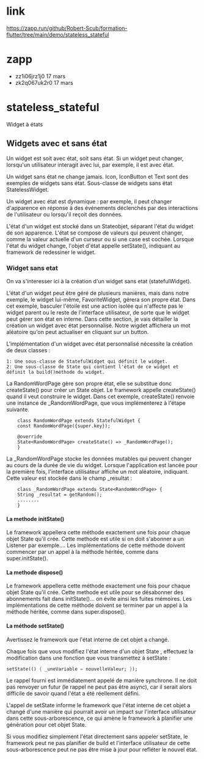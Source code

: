 # link

https://zapp.run/github/Robert-Scub/formation-flutter/tree/main/demo/stateless_stateful

# zapp

- zz1i06jrz1j0 17 mars
- zk2q067uk2r0 17 mars


# stateless_stateful

Widget à états

## Widgets avec et sans état
Un widget est soit avec état, soit sans état. Si un widget peut changer, lorsqu'un utilisateur interagit avec lui, 
par exemple, il est avec état.

Un widget sans état ne change jamais. Icon, IconButton et Text sont des exemples de widgets sans état. Sous-classe 
de widgets sans état StatelessWidget.

Un widget avec état est dynamique : par exemple, il peut changer d'apparence en réponse à des événements déclenchés 
par des interactions de l'utilisateur ou lorsqu'il reçoit des données.

L'état d'un widget est stocké dans un Stateobjet, séparant l'état du widget de son apparence. L'état se compose de 
valeurs qui peuvent changer, comme la valeur actuelle d'un curseur ou si une case est cochée. Lorsque l'état du widget
change, l'objet d'état appelle setState(), indiquant au framework de redessiner le widget.

### Widget sans etat
On va s'interesser ici à la création d'un widget sans etat (statefulWidget).

L'état d'un widget peut être géré de plusieurs manières, mais dans notre exemple, le widget lui-même, FavoriteWidget, 
gérera son propre état. Dans cet exemple, basculer l'étoile est une action isolée qui n'affecte pas le widget parent ou 
le reste de l'interface utilisateur, de sorte que le widget peut gérer son état en interne.
Dans cette section, je vais détailler la création un widget avec état personnalisé. Notre wigdet affichera un mot aléatoire
qu'on peut actualiser en cliquant sur un button.

L'implémentation d'un widget avec état personnalisé nécessite la création de deux classes :

    1: Une sous-classe de StatefulWidget qui définit le widget.
    2: Une sous-classe de State qui contient l'état de ce widget et définit la build()méthode du widget.

La RandomWordPage gère son propre état, elle se substitue donc createState() pour créer un State objet. Le framework 
appelle createState() quand il veut construire le widget. Dans cet exemple, createState() renvoie une instance de 
_RandomWordPage, que vous implémenterez à l'étape suivante.
```
    class RandomWordPage extends StatefulWidget {
    const RandomWordPage({super.key});

    @override
    State<RandomWordPage> createState() => _RandomWordPage();
    }
```

La _RandomWordPage stocke les données mutables qui peuvent changer au cours de la durée de vie du widget. 
Lorsque l'application est lancée pour la première fois, l'interface utilisateur affiche un mot aléatoire, indiquant.
Cette valeur est stockée dans le champ _resultat :
```
    class _RandomWordPage extends State<RandomWordPage> {
    String _resultat = getRandom();
    ........
    }
```

#### La methode initState()
Le framework appellera cette méthode exactement une fois pour chaque objet State qu'il crée.
Cette methode est utile si on doit s'abonner a un Listener par exemple....
Les implémentations de cette méthode doivent commencer par un appel à la méthode héritée, comme dans super.initState().

#### La methode dispose()
Le framework appellera cette méthode exactement une fois pour chaque objet State qu'il crée.
Cette methode est utile pour se désabonner des abonnements fait dans initState()... on évite ainsi les fuites mémoires.
Les implémentations de cette méthode doivent se terminer par un appel à la méthode héritée, comme dans super.dispose().

#### La méthode setState()
Avertissez le framework que l'état interne de cet objet a changé.

Chaque fois que vous modifiez l'état interne d'un objet State , effectuez la modification dans une fonction que vous
transmettez à setState :
```Dart
setState(() { _uneVariable = nouvelleValeur; });
```

Le rappel fourni est immédiatement appelé de manière synchrone. Il ne doit pas renvoyer un futur (le rappel ne peut pas
être async), car il serait alors difficile de savoir quand l'état a été réellement défini.

L'appel de setState informe le framework que l'état interne de cet objet a changé d'une manière qui pourrait avoir un
impact sur l'interface utilisateur dans cette sous-arborescence, ce qui amène le framework à planifier une génération
pour cet objet State.

Si vous modifiez simplement l'état directement sans appeler setState, le framework peut ne pas planifier de build et
l'interface utilisateur de cette sous-arborescence peut ne pas être mise à jour pour refléter le nouvel état.





